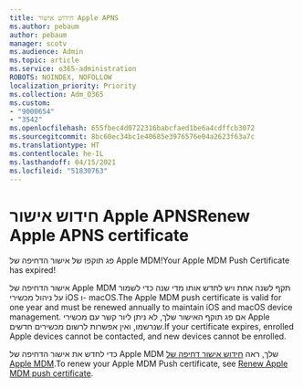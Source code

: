 ```yaml
---
title: חידוש אישור Apple APNS
ms.author: pebaum
author: pebaum
manager: scotv
ms.audience: Admin
ms.topic: article
ms.service: o365-administration
ROBOTS: NOINDEX, NOFOLLOW
localization_priority: Priority
ms.collection: Adm_O365
ms.custom:
- "9000654"
- "3542"
ms.openlocfilehash: 655fbec4d0722316babcfaed1be6a4cdffcb3072
ms.sourcegitcommit: 8bc60ec34bc1e40685e3976576e04a2623f63a7c
ms.translationtype: HT
ms.contentlocale: he-IL
ms.lasthandoff: 04/15/2021
ms.locfileid: "51830763"
---
```

# <a name="renew-apple-apns-certificate"></a><span data-ttu-id="a9f4e-102">חידוש אישור Apple APNS</span><span class="sxs-lookup"><span data-stu-id="a9f4e-102">Renew Apple APNS certificate</span></span>

<span data-ttu-id="a9f4e-103">פג תוקפו של אישור הדחיפה של Apple MDM!</span><span class="sxs-lookup"><span data-stu-id="a9f4e-103">Your Apple MDM Push Certificate has expired!</span></span>

<span data-ttu-id="a9f4e-104">אישור הדחיפה של Apple MDM תקף לשנה אחת ויש לחדש אותו מדי שנה כדי לשמור על ניהול מכשירי iOS ו- macOS.</span><span class="sxs-lookup"><span data-stu-id="a9f4e-104">The Apple MDM push certificate is valid for one year and must be renewed annually to maintain iOS and macOS device management.</span></span> <span data-ttu-id="a9f4e-105">אם פג תוקף האישור שלך, לא ניתן ליור קשר עם מכשירי Apple שנרשמו, ואין אפשרות לרשום מכשירים חדשים.</span><span class="sxs-lookup"><span data-stu-id="a9f4e-105">If your certificate expires, enrolled Apple devices cannot be contacted, and new devices cannot be enrolled.</span></span>

<span data-ttu-id="a9f4e-106">כדי לחדש את אישור הדחיפה של Apple MDM שלך, ראה [חידוש אישור דחיפה של Apple MDM](https://docs.microsoft.com/intune/enrollment/apple-mdm-push-certificate-get#renew-apple-mdm-push-certificate).</span><span class="sxs-lookup"><span data-stu-id="a9f4e-106">To renew your Apple MDM Push certificate, see [Renew Apple MDM push certificate](https://docs.microsoft.com/intune/enrollment/apple-mdm-push-certificate-get#renew-apple-mdm-push-certificate).</span></span>
